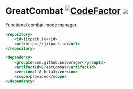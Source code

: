 # GreatCombat [![CodeFactor](https://www.codefactor.io/repository/github/enc0urager/greatcombat/badge)](https://www.codefactor.io/repository/github/enc0urager/greatcombat) [![](https://jitpack.io/v/Enc0urager/GreatCombat.svg)](https://jitpack.io/#Enc0urager/GreatCombat)

Functional combat mode manager.

```xml
<repository>
    <id>jitpack.io</id>
    <url>https://jitpack.io</url>
</repository>

<dependency>
    <groupId>com.github.Enc0urager</groupId>
    <artifactId>GreatCombat</artifactId>
    <version>1.8-beta3</version>
    <scope>provided</scope>
</dependency>
```

